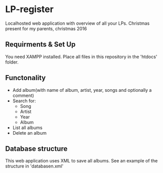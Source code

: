 # LP-register
Localhosted web application with overview of all your LPs. Christmas present for my parents, christmas 2016

## Requirments & Set Up
You need XAMPP installed.
Place all files in this repository in the 'htdocs' folder.

## Functonality
- Add album(with name of album, artist, year, songs and optionally a comment)
- Search for:
  - Song
  - Artist
  - Year
  - Album
- List all albums
- Delete an album

## Database structure
This web application uses XML to save all albums.
See an example of the structure in 'databasen.xml'
